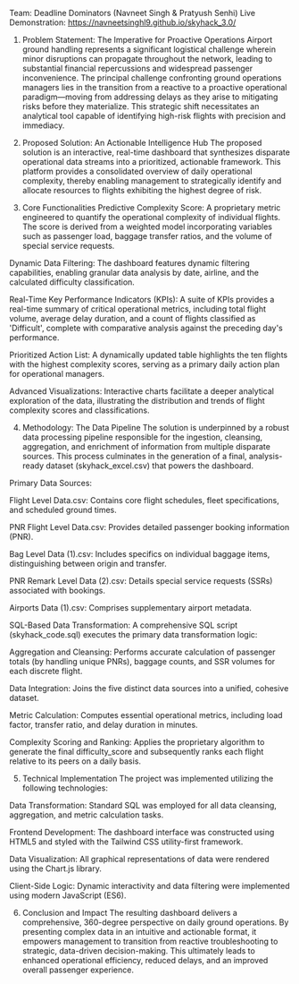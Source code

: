 Team: Deadline Dominators (Navneet Singh & Pratyush Senhi)
Live Demonstration: https://navneetsinghl9.github.io/skyhack_3.0/
1. Problem Statement: The Imperative for Proactive Operations
Airport ground handling represents a significant logistical challenge wherein minor disruptions can propagate throughout the network, leading to substantial financial repercussions and widespread passenger inconvenience. The principal challenge confronting ground operations managers lies in the transition from a reactive to a proactive operational paradigm—moving from addressing delays as they arise to mitigating risks before they materialize. This strategic shift necessitates an analytical tool capable of identifying high-risk flights with precision and immediacy.

2. Proposed Solution: An Actionable Intelligence Hub
The proposed solution is an interactive, real-time dashboard that synthesizes disparate operational data streams into a prioritized, actionable framework. This platform provides a consolidated overview of daily operational complexity, thereby enabling management to strategically identify and allocate resources to flights exhibiting the highest degree of risk.

3. Core Functionalities
Predictive Complexity Score: A proprietary metric engineered to quantify the operational complexity of individual flights. The score is derived from a weighted model incorporating variables such as passenger load, baggage transfer ratios, and the volume of special service requests.

Dynamic Data Filtering: The dashboard features dynamic filtering capabilities, enabling granular data analysis by date, airline, and the calculated difficulty classification.

Real-Time Key Performance Indicators (KPIs): A suite of KPIs provides a real-time summary of critical operational metrics, including total flight volume, average delay duration, and a count of flights classified as 'Difficult', complete with comparative analysis against the preceding day's performance.

Prioritized Action List: A dynamically updated table highlights the ten flights with the highest complexity scores, serving as a primary daily action plan for operational managers.

Advanced Visualizations: Interactive charts facilitate a deeper analytical exploration of the data, illustrating the distribution and trends of flight complexity scores and classifications.

4. Methodology: The Data Pipeline
The solution is underpinned by a robust data processing pipeline responsible for the ingestion, cleansing, aggregation, and enrichment of information from multiple disparate sources. This process culminates in the generation of a final, analysis-ready dataset (skyhack_excel.csv) that powers the dashboard.

Primary Data Sources:

Flight Level Data.csv: Contains core flight schedules, fleet specifications, and scheduled ground times.

PNR Flight Level Data.csv: Provides detailed passenger booking information (PNR).

Bag Level Data (1).csv: Includes specifics on individual baggage items, distinguishing between origin and transfer.

PNR Remark Level Data (2).csv: Details special service requests (SSRs) associated with bookings.

Airports Data (1).csv: Comprises supplementary airport metadata.

SQL-Based Data Transformation:
A comprehensive SQL script (skyhack_code.sql) executes the primary data transformation logic:

Aggregation and Cleansing: Performs accurate calculation of passenger totals (by handling unique PNRs), baggage counts, and SSR volumes for each discrete flight.

Data Integration: Joins the five distinct data sources into a unified, cohesive dataset.

Metric Calculation: Computes essential operational metrics, including load factor, transfer ratio, and delay duration in minutes.

Complexity Scoring and Ranking: Applies the proprietary algorithm to generate the final difficulty_score and subsequently ranks each flight relative to its peers on a daily basis.

5. Technical Implementation
The project was implemented utilizing the following technologies:

Data Transformation: Standard SQL was employed for all data cleansing, aggregation, and metric calculation tasks.

Frontend Development: The dashboard interface was constructed using HTML5 and styled with the Tailwind CSS utility-first framework.

Data Visualization: All graphical representations of data were rendered using the Chart.js library.

Client-Side Logic: Dynamic interactivity and data filtering were implemented using modern JavaScript (ES6).

6. Conclusion and Impact
The resulting dashboard delivers a comprehensive, 360-degree perspective on daily ground operations. By presenting complex data in an intuitive and actionable format, it empowers management to transition from reactive troubleshooting to strategic, data-driven decision-making. This ultimately leads to enhanced operational efficiency, reduced delays, and an improved overall passenger experience.
